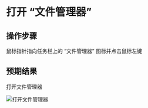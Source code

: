 # 打开 “文件管理器”

## 操作步骤

鼠标指针指向任务栏上的 “文件管理器” 图标并点击鼠标左键

## 预期结果

打开文件管理器

![打开文件管理器](../img/打开文件管理器.png)
